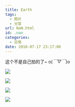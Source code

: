 ```yaml
---
title: Earth
tags:
  - 照片
  - 分享
url: NaN.html
id: .nan
categories:
  - 日常
date: 2018-07-17 23:17:00
---
```


这个不是自己拍的了~ o(*￣▽￣*)o

![](https://cdn.menhood.wang/2017/06/201706221498119636707682.jpg)

![](https://cdn.menhood.wang/2017/06/201706221498119637105356.jpg)

![](https://cdn.menhood.wang/2017/06/201706221498119637419670.jpg)

![](https://cdn.menhood.wang/2017/06/201706221498119637159355.jpg)